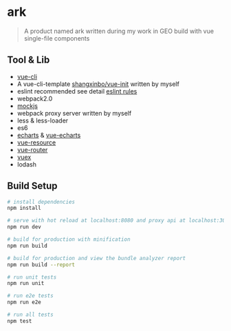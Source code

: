 # ark

> A product named ark written during my work in GEO build with vue single-file components

## Tool & Lib
* [vue-cli](https://github.com/vuejs/vue-cli)
* A vue-cli-template [shangxinbo/vue-init](https://github.com/vuejs/vue-cli) written by myself
* eslint recommended see detail [eslint rules](http://eslint.org/docs/rules/)
* webpack2.0
* [mockjs](https://github.com/nuysoft/Mock/tree/refactoring)
* webpack proxy server written by myself
* less & less-loader
* es6
* [echarts](https://github.com/ecomfe/echarts) & [vue-echarts](https://github.com/Justineo/vue-echarts)
* [vue-resource](https://github.com/pagekit/vue-resource)
* [vue-router](https://github.com/vuejs/vue-router) 
* [vuex](https://github.com/vuejs/vuex)
* lodash

## Build Setup

``` bash
# install dependencies
npm install

# serve with hot reload at localhost:8080 and proxy api at localhost:3009
npm run dev

# build for production with minification
npm run build

# build for production and view the bundle analyzer report
npm run build --report

# run unit tests
npm run unit

# run e2e tests
npm run e2e

# run all tests
npm test
```
